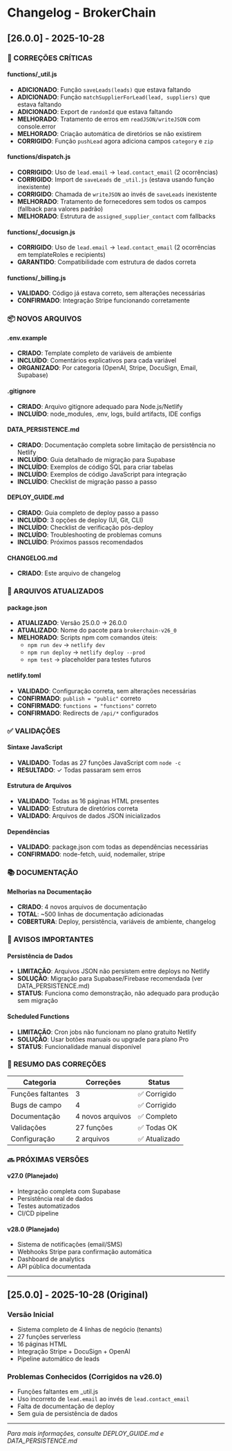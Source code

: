 # Changelog - BrokerChain

## [26.0.0] - 2025-10-28

### 🔧 CORREÇÕES CRÍTICAS

#### functions/_util.js
- **ADICIONADO**: Função `saveLeads(leads)` que estava faltando
- **ADICIONADO**: Função `matchSupplierForLead(lead, suppliers)` que estava faltando
- **ADICIONADO**: Export de `randomId` que estava faltando
- **MELHORADO**: Tratamento de erros em `readJSON/writeJSON` com console.error
- **MELHORADO**: Criação automática de diretórios se não existirem
- **CORRIGIDO**: Função `pushLead` agora adiciona campos `category` e `zip`

#### functions/dispatch.js
- **CORRIGIDO**: Uso de `lead.email` → `lead.contact_email` (2 ocorrências)
- **CORRIGIDO**: Import de `saveLeads` de `_util.js` (estava usando função inexistente)
- **CORRIGIDO**: Chamada de `writeJSON` ao invés de `saveLeads` inexistente
- **MELHORADO**: Tratamento de fornecedores sem todos os campos (fallback para valores padrão)
- **MELHORADO**: Estrutura de `assigned_supplier_contact` com fallbacks

#### functions/_docusign.js
- **CORRIGIDO**: Uso de `lead.email` → `lead.contact_email` (2 ocorrências em templateRoles e recipients)
- **GARANTIDO**: Compatibilidade com estrutura de dados correta

#### functions/_billing.js
- **VALIDADO**: Código já estava correto, sem alterações necessárias
- **CONFIRMADO**: Integração Stripe funcionando corretamente

### 📦 NOVOS ARQUIVOS

#### .env.example
- **CRIADO**: Template completo de variáveis de ambiente
- **INCLUÍDO**: Comentários explicativos para cada variável
- **ORGANIZADO**: Por categoria (OpenAI, Stripe, DocuSign, Email, Supabase)

#### .gitignore
- **CRIADO**: Arquivo gitignore adequado para Node.js/Netlify
- **INCLUÍDO**: node_modules, .env, logs, build artifacts, IDE configs

#### DATA_PERSISTENCE.md
- **CRIADO**: Documentação completa sobre limitação de persistência no Netlify
- **INCLUÍDO**: Guia detalhado de migração para Supabase
- **INCLUÍDO**: Exemplos de código SQL para criar tabelas
- **INCLUÍDO**: Exemplos de código JavaScript para integração
- **INCLUÍDO**: Checklist de migração passo a passo

#### DEPLOY_GUIDE.md
- **CRIADO**: Guia completo de deploy passo a passo
- **INCLUÍDO**: 3 opções de deploy (UI, Git, CLI)
- **INCLUÍDO**: Checklist de verificação pós-deploy
- **INCLUÍDO**: Troubleshooting de problemas comuns
- **INCLUÍDO**: Próximos passos recomendados

#### CHANGELOG.md
- **CRIADO**: Este arquivo de changelog

### 🔄 ARQUIVOS ATUALIZADOS

#### package.json
- **ATUALIZADO**: Versão 25.0.0 → 26.0.0
- **ATUALIZADO**: Nome do pacote para `brokerchain-v26_0`
- **MELHORADO**: Scripts npm com comandos úteis:
  - `npm run dev` → `netlify dev`
  - `npm run deploy` → `netlify deploy --prod`
  - `npm test` → placeholder para testes futuros

#### netlify.toml
- **VALIDADO**: Configuração correta, sem alterações necessárias
- **CONFIRMADO**: `publish = "public"` correto
- **CONFIRMADO**: `functions = "functions"` correto
- **CONFIRMADO**: Redirects de `/api/*` configurados

### ✅ VALIDAÇÕES

#### Sintaxe JavaScript
- **VALIDADO**: Todas as 27 funções JavaScript com `node -c`
- **RESULTADO**: ✓ Todas passaram sem erros

#### Estrutura de Arquivos
- **VALIDADO**: Todas as 16 páginas HTML presentes
- **VALIDADO**: Estrutura de diretórios correta
- **VALIDADO**: Arquivos de dados JSON inicializados

#### Dependências
- **VALIDADO**: package.json com todas as dependências necessárias
- **CONFIRMADO**: node-fetch, uuid, nodemailer, stripe

### 📚 DOCUMENTAÇÃO

#### Melhorias na Documentação
- **CRIADO**: 4 novos arquivos de documentação
- **TOTAL**: ~500 linhas de documentação adicionadas
- **COBERTURA**: Deploy, persistência, variáveis de ambiente, changelog

### 🚨 AVISOS IMPORTANTES

#### Persistência de Dados
- **LIMITAÇÃO**: Arquivos JSON não persistem entre deploys no Netlify
- **SOLUÇÃO**: Migração para Supabase/Firebase recomendada (ver DATA_PERSISTENCE.md)
- **STATUS**: Funciona como demonstração, não adequado para produção sem migração

#### Scheduled Functions
- **LIMITAÇÃO**: Cron jobs não funcionam no plano gratuito Netlify
- **SOLUÇÃO**: Usar botões manuais ou upgrade para plano Pro
- **STATUS**: Funcionalidade manual disponível

### 🎯 RESUMO DAS CORREÇÕES

| Categoria | Correções | Status |
|-----------|-----------|--------|
| Funções faltantes | 3 | ✅ Corrigido |
| Bugs de campo | 4 | ✅ Corrigido |
| Documentação | 4 novos arquivos | ✅ Completo |
| Validações | 27 funções | ✅ Todas OK |
| Configuração | 2 arquivos | ✅ Atualizado |

### 🔜 PRÓXIMAS VERSÕES

#### v27.0 (Planejado)
- Integração completa com Supabase
- Persistência real de dados
- Testes automatizados
- CI/CD pipeline

#### v28.0 (Planejado)
- Sistema de notificações (email/SMS)
- Webhooks Stripe para confirmação automática
- Dashboard de analytics
- API pública documentada

---

## [25.0.0] - 2025-10-28 (Original)

### Versão Inicial
- Sistema completo de 4 linhas de negócio (tenants)
- 27 funções serverless
- 16 páginas HTML
- Integração Stripe + DocuSign + OpenAI
- Pipeline automático de leads

### Problemas Conhecidos (Corrigidos na v26.0)
- Funções faltantes em _util.js
- Uso incorreto de `lead.email` ao invés de `lead.contact_email`
- Falta de documentação de deploy
- Sem guia de persistência de dados

---

*Para mais informações, consulte DEPLOY_GUIDE.md e DATA_PERSISTENCE.md*
